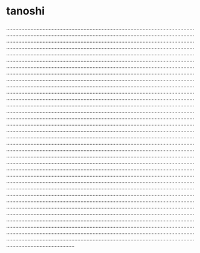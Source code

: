 # tanoshi

.....................................................................................................................................................................................................................................................................................................................................................................................................................................................................................................................................................................................................................................................................................................................................................................................................................................................................................................................................................................................................................................................................................................................................................................................................................................................................................................................................................................................................................................................................................................................................................................................................................................................................................................................................................................................................................................................................................................................................................................................................................................................................................................................................................................................................................................................................................................................................................................................................................................................................................................................................................................................................................................................................................................................................................................................................................................................................................................................................................................................................................................................................................................................................................................................................................................................................................................................................................................................................................................................................................................................................................................................................................................................................................................................................................................................................................................................................................................................................................................................................................................................................................................................................................................................................................................................................................................................................................................................................................................